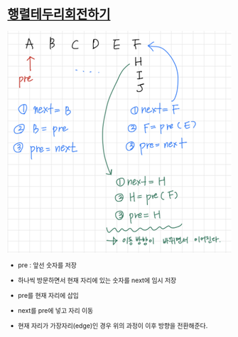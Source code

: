 # [행렬테두리회전하기](https://programmers.co.kr/learn/courses/30/lessons/77485)


<img src="./image.jpeg">

- pre : 앞선 숫자를 저장
- 하나씩 방문하면서 현재 자리에 있는 숫자를 next에 임시 저장
- pre를 현재 자리에 삽입
- next를 pre에 넣고 자리 이동

- 현재 자리가 가장자리(edge)인 경우 위의 과정이 이후 방향을 전환해준다.